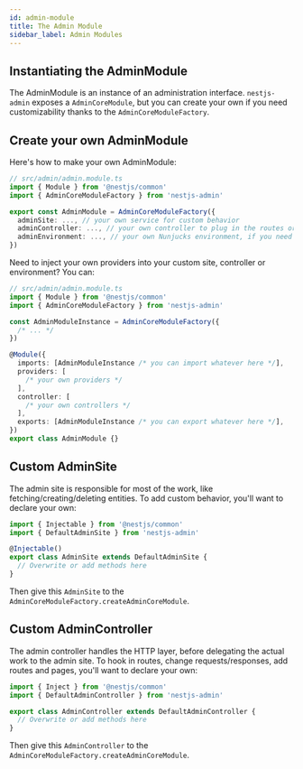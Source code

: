 ```yaml
---
id: admin-module
title: The Admin Module
sidebar_label: Admin Modules
---
```


## Instantiating the AdminModule

The AdminModule is an instance of an administration interface. `nestjs-admin` exposes a `AdminCoreModule`, but you can create your own if you need customizability thanks to the `AdminCoreModuleFactory`.

## Create your own AdminModule

Here's how to make your own AdminModule:

```ts
// src/admin/admin.module.ts
import { Module } from '@nestjs/common'
import { AdminCoreModuleFactory } from 'nestjs-admin'

export const AdminModule = AdminCoreModuleFactory({
  adminSite: ..., // your own service for custom behavior
  adminController: ..., // your own controller to plug in the routes or add your own
  adminEnvironment: ..., // your own Nunjucks environment, if you need to configure the templating layer
})
```

Need to inject your own providers into your custom site, controller or environment? You can:

```ts
// src/admin/admin.module.ts
import { Module } from '@nestjs/common'
import { AdminCoreModuleFactory } from 'nestjs-admin'

const AdminModuleInstance = AdminCoreModuleFactory({
  /* ... */
})

@Module({
  imports: [AdminModuleInstance /* you can import whatever here */],
  providers: [
    /* your own providers */
  ],
  controller: [
    /* your own controllers */
  ],
  exports: [AdminModuleInstance /* you can export whatever here */],
})
export class AdminModule {}
```

## Custom AdminSite

The admin site is responsible for most of the work, like fetching/creating/deleting entities. To add custom behavior, you'll want to declare your own:

```ts
import { Injectable } from '@nestjs/common'
import { DefaultAdminSite } from 'nestjs-admin'

@Injectable()
export class AdminSite extends DefaultAdminSite {
  // Overwrite or add methods here
}
```

Then give this `AdminSite` to the `AdminCoreModuleFactory.createAdminCoreModule`.

## Custom AdminController

The admin controller handles the HTTP layer, before delegating the actual work to the admin site. To hook in routes, change requests/responses, add routes and pages, you'll want to declare your own:

```ts
import { Inject } from '@nestjs/common'
import { DefaultAdminController } from 'nestjs-admin'

export class AdminController extends DefaultAdminController {
  // Overwrite or add methods here
}
```

Then give this `AdminController` to the `AdminCoreModuleFactory.createAdminCoreModule`.
